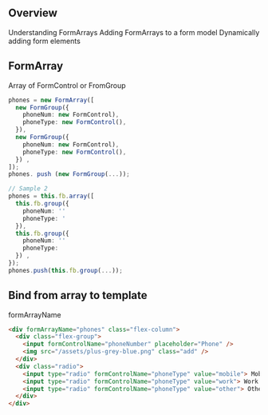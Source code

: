## Overview
Understanding FormArrays
Adding FormArrays to a form model
Dynamically adding form elements



## FormArray
Array of FormControl or FromGroup
```ts
phones = new FormArray([
  new FormGroup({
    phoneNum: new FormControl),
    phoneType: new FormControl(),
  }),
  new FormGroup({
    phoneNum: new FormControl),
    phoneType: new FormControl(),
  }) ,
]);
phones. push (new FormGroup(...));

// Sample 2
phones = this.fb.array([
  this.fb.group({
    phoneNum: ''
    phoneType: '
  }),
  this.fb.group({
    phoneNum: ''
    phoneType:
  }) ,
});
phones.push(this.fb.group(...));
```


## Bind from array to template
formArrayName
```html
<div formArrayName="phones" class="flex-column">
  <div class="flex-group">
    <input formControlName="phoneNumber" placeholder="Phone" />
    <img src="/assets/plus-grey-blue.png" class="add" />
  </div>
  <div class="radio">
    <input type="radio" formControlName="phoneType" value="mobile"> Mobile
    <input type="radio" formControlName="phoneType" value="work"> Work
    <input type="radio" formControlName="phoneType" value="other"> Other
  </div>
</div>
```

